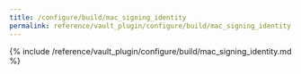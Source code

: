 ```yaml
---
title: /configure/build/mac_signing_identity
permalink: reference/vault_plugin/configure/build/mac_signing_identity.html
---
```


{% include /reference/vault_plugin/configure/build/mac_signing_identity.md %}
